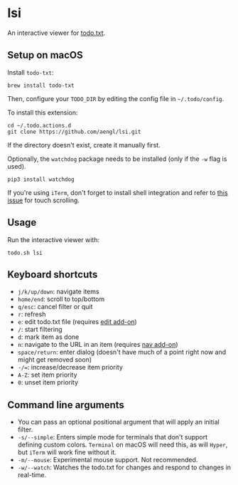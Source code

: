 # lsi
An interactive viewer for [todo.txt](https://github.com/ginatrapani/todo.txt-cli).

## Setup on macOS

Install `todo-txt`:

    brew install todo-txt

Then, configure your `TODO_DIR` by editing the config file in `~/.todo/config`.

To install this extension:

    cd ~/.todo.actions.d
    git clone https://github.com/aengl/lsi.git

If the directory doesn't exist, create it manually first.

Optionally, the `watchdog` package needs to be installed (only if the `-w` flag is used).

    pip3 install watchdog

If you're using `iTerm`, don't forget to install shell integration and refer to [this issue](https://stackoverflow.com/questions/36594420/how-can-i-turn-off-scrolling-the-history-in-iterm2#37879399) for touch scrolling.

## Usage

Run the interactive viewer with:

    todo.sh lsi

## Keyboard shortcuts

- `j/k/up/down`: navigate items
- `home/end`: scroll to top/bottom
- `q/esc`: cancel filter or quit
- `r`: refresh
- `e`: edit todo.txt file (requires [edit add-on](https://github.com/ginatrapani/todo.txt-cli/wiki/Todo.sh-Add-on-Directory#edit-open-in-text-editor))
- `/`: start filtering
- `d`: mark item as done
- `n`: navigate to the URL in an item (requires [nav add-on](https://github.com/ginatrapani/todo.txt-cli/wiki/Todo.sh-Add-on-Directory#nav-open-items-url-in-browser))
- `space/return`: enter dialog (doesn't have much of a point right now and might get removed soon)
- `-/=`: increase/decrease item priority
- `A-Z`: set item priority
- `0`: unset item priority

## Command line arguments

- You can pass an optional positional argument that will apply an initial filter.
- `-s/--simple`: Enters simple mode for terminals that don't support defining custom colors. `Terminal` on macOS will need this, as will `Hyper`, but `iTerm` will work fine without it.
- `-m/--mouse`: Experimental mouse support. Not recommended.
- `-w/--watch`: Watches the todo.txt for changes and respond to changes in real-time.
